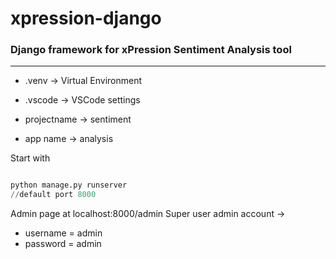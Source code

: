# xpression-django

### Django framework for xPression Sentiment Analysis tool

________________________________

* .venv -> Virtual Environment
* .vscode -> VSCode settings

* projectname -> sentiment
* app name -> analysis


Start with 
```python

python manage.py runserver
//default port 8000
```
Admin page at localhost:8000/admin
Super user admin account ->   
* username = admin
* password = admin
